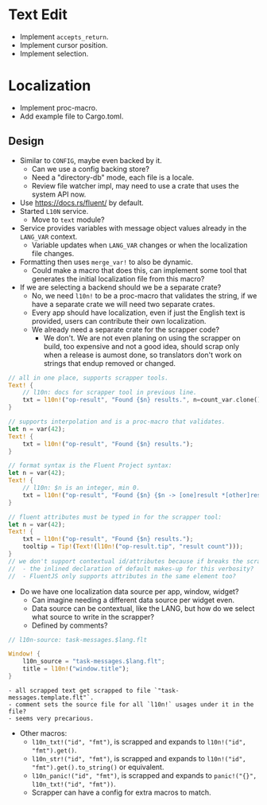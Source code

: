 # Text Edit

* Implement `accepts_return`.
* Implement cursor position.
* Implement selection.

# Localization

* Implement proc-macro.
* Add example file to Cargo.toml.

## Design

* Similar to `CONFIG`, maybe even backed by it.
    - Can we use a config backing store?
    - Need a "directory-db" mode, each file is a locale.
    - Review file watcher impl, may need to use a crate that uses the system API now.
* Use <https://docs.rs/fluent/> by default.
* Started `L10N` service.
    - Move to `text` module?
* Service provides variables with message object values already in the `LANG_VAR` context.
    - Variable updates when `LANG_VAR` changes or when the localization file changes.
* Formatting then uses `merge_var!` to also be dynamic.
    - Could make a macro that does this, can implement some tool that generates the initial localization file from this macro?
* If we are selecting a backend should we be a separate crate?
    - No, we need `l10n!` to be a proc-macro that validates the string, if we have a separate crate we will need two separate crates.
    - Every app should have localization, even if just the English text is provided, users can contribute their own localization.
    - We already need a separate crate for the scrapper code?
        - We don't. We are not even planing on using the scrapper on build, too expensive and not a good idea, should scrap only
          when a release is aumost done, so translators don't work on strings that endup removed or changed.

```rust
// all in one place, supports scrapper tools.
Text! {
    // l10n: docs for scrapper tool in previous line.
    txt = l10n!("op-result", "Found {$n} results.", n=count_var.clone()); // l10n: docs for scrapper same line.
}

// supports interpolation and is a proc-macro that validates.
let n = var(42);
Text! {
    txt = l10n!("op-result", "Found {$n} results.");
}

// format syntax is the Fluent Project syntax:
let n = var(42);
Text! {
    // l10n: $n is an integer, min 0.
    txt = l10n!("op-result", "Found {$n} {$n -> [one]result *[other]results}.");
}

// fluent attributes must be typed in for the scrapper tool:
let n = var(42);
Text! {
    txt = l10n!("op-result", "Found {$n} results.");
    tooltip = Tip!(Text!(l10n!("op-result.tip", "result count")));
}
// we don't support contextual id/attributes because if breaks the scrapper tool.
//  - the inlined declaration of default makes-up for this verbosity?
//  - FluentJS only supports attributes in the same element too?
```

* Do we have one localization data source per app, window, widget?
    - Can imagine needing a different data source per widget even.
    - Data source can be contextual, like the LANG, but how do we select what source to write in the scrapper?
    - Defined by comments?

```rust
// l10n-source: task-messages.$lang.flt

Window! {
    l10n_source = "task-messages.$lang.flt";
    title = l10n!("window.title");
}
```
    - all scrapped text get scrapped to file `"task-messages.template.flt"`.
    - comment sets the source file for all `l10n!` usages under it in the file?
    - seems very precarious.

* Other macros:
    - `l10n_txt!("id", "fmt")`, is scrapped and expands to `l10n!("id", "fmt").get()`.
    - `l10n_str!("id", "fmt")`, is scrapped and expands to `l10n!("id", "fmt").get().to_string()` or equivalent.
    - `l10n_panic!("id", "fmt")`, is scrapped and expands to `panic!("{}", l10n_txt!("id", "fmt"))`.
    - Scrapper can have a config for extra macros to match.